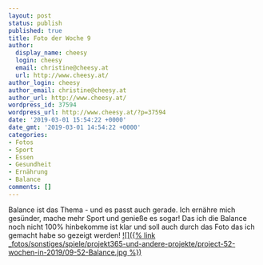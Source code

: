 ```yaml
---
layout: post
status: publish
published: true
title: Foto der Woche 9
author:
  display_name: cheesy
  login: cheesy
  email: christine@cheesy.at
  url: http://www.cheesy.at/
author_login: cheesy
author_email: christine@cheesy.at
author_url: http://www.cheesy.at/
wordpress_id: 37594
wordpress_url: http://www.cheesy.at/?p=37594
date: '2019-03-01 15:54:22 +0000'
date_gmt: '2019-03-01 14:54:22 +0000'
categories:
- Fotos
- Sport
- Essen
- Gesundheit
- Ernährung
- Balance
comments: []
---
```

Balance ist das Thema - und es passt auch gerade. Ich ernähre mich gesünder, mache mehr Sport und genieße es sogar! Das ich die Balance noch nicht 100% hinbekomme ist klar und soll auch durch das Foto das ich gemacht habe so gezeigt werden!
[![]({% link _fotos/sonstiges/spiele/projekt365-und-andere-projekte/project-52-wochen-in-2019/09-52-Balance.jpg %})](http://www.cheesy.at/fotos/spiele/projekt365-und-andere-projekte/project-52-wochen-in-2019/)
